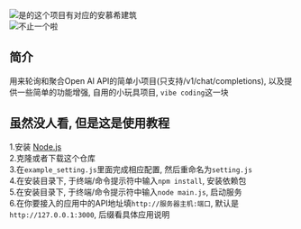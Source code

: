 ![是的这个项目有对应的安慕希建筑](https://cdn.jsdelivr.net/gh/1cyberlangke1/my_image_host@master/images/simple_api_pool_mcbuild.png)  
![不止一个啦](https://cdn.jsdelivr.net/gh/1cyberlangke1/my_image_host@master/images/simple_api_pool_mcbuild2.png)  
  
## 简介  
  
用来轮询和聚合Open AI API的简单小项目(只支持/v1/chat/completions), 以及提供一些简单的功能增强, 自用的小玩具项目, `vibe coding`这一块  
  
## 虽然没人看, 但是这是使用教程  
  
1.安装 [Node.js](https://nodejs.org/zh-cn)  
2.克隆或者下载这个仓库  
3.在`example_setting.js`里面完成相应配置, 然后重命名为`setting.js`  
4.在安装目录下, 于终端/命令提示符中输入`npm install`, 安装依赖包  
5.在安装目录下, 于终端/命令提示符中输入`node main.js`, 启动服务  
6.在你要接入的应用中的API地址填`http://服务器主机:端口`, 默认是`http://127.0.0.1:3000`, 后缀看具体应用说明  

